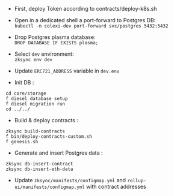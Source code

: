 * First, deploy Token according to contracts/deploy-k8s.sh

* Open in a dedicated shell a port-forward to Postgres DB:  
`kubectl -n colexi-dev port-forward svc/postgres 5432:5432`

* Drop Postgres plasma database:  
`DROP DATABASE IF EXISTS plasma;`

* Select `dev` environment:  
`zksync env dev`

* Update `ERC721_ADDRESS` variable in `dev.env`

* Init DB :  
```
cd core/storage
f diesel database setup
f diesel migration run
cd ../../
```

* Build & deploy contracts :  
```
zksync build-contracts
f bin/deploy-contracts-custom.sh
f genesis.sh
```

* Generate and insert Postgres data :
```
zksync db-insert-contract
zksync db-insert-eth-data
```

* Update `zksync/manifests/configmap.yml` and `rollup-ui/manifests/configmap.yml` with contract addresses